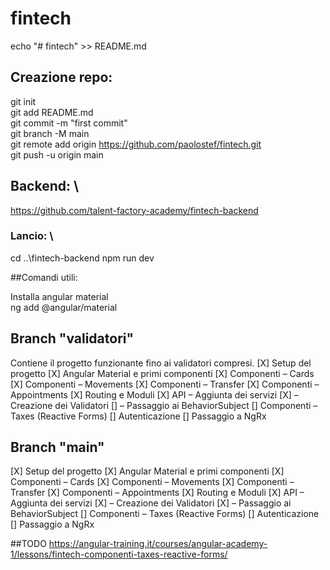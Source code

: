 # fintech
echo "# fintech" >> README.md

## Creazione repo:
git init \
git add README.md \
git commit -m "first commit" \
git branch -M main \
git remote add origin https://github.com/paolostef/fintech.git \
git push -u origin main 

## Backend: \
https://github.com/talent-factory-academy/fintech-backend 

### Lancio: \
cd ..\fintech-backend
npm run dev

##Comandi utili:

Installa angular material \
ng add @angular/material


## Branch "validatori"
Contiene il progetto funzionante fino ai validatori compresi.
[X] Setup del progetto
[X] Angular Material e primi componenti
[X] Componenti – Cards
[X] Componenti – Movements
[X] Componenti – Transfer
[X] Componenti – Appointments
[X] Routing e Moduli
[X] API – Aggiunta dei servizi
[X] – Creazione dei Validatori
[] – Passaggio ai BehaviorSubject
[] Componenti – Taxes (Reactive Forms)
[] Autenticazione
[] Passaggio a NgRx


## Branch "main"
[X] Setup del progetto
[X] Angular Material e primi componenti
[X] Componenti – Cards
[X] Componenti – Movements
[X] Componenti – Transfer
[X] Componenti – Appointments
[X] Routing e Moduli
[X] API – Aggiunta dei servizi
[X] – Creazione dei Validatori
[X] – Passaggio ai BehaviorSubject
[] Componenti – Taxes (Reactive Forms)
[] Autenticazione
[] Passaggio a NgRx

##TODO
https://angular-training.it/courses/angular-academy-1/lessons/fintech-componenti-taxes-reactive-forms/

